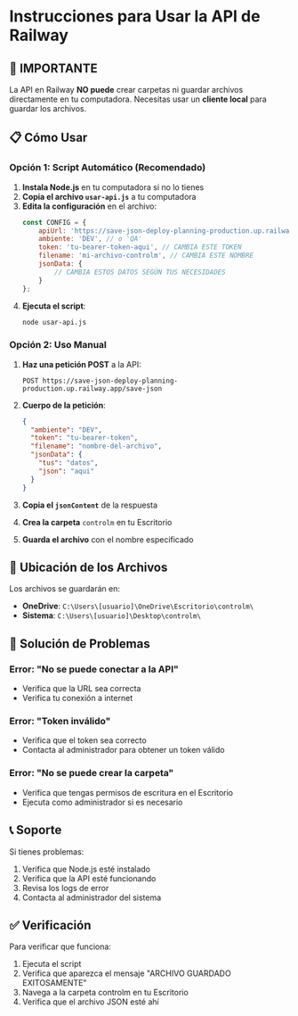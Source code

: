 # Instrucciones para Usar la API de Railway

## 🚨 IMPORTANTE
La API en Railway **NO puede** crear carpetas ni guardar archivos directamente en tu computadora. Necesitas usar un **cliente local** para guardar los archivos.

## 📋 Cómo Usar

### Opción 1: Script Automático (Recomendado)

1. **Instala Node.js** en tu computadora si no lo tienes
2. **Copia el archivo `usar-api.js`** a tu computadora
3. **Edita la configuración** en el archivo:
   ```javascript
   const CONFIG = {
       apiUrl: 'https://save-json-deploy-planning-production.up.railway.app/save-json',
       ambiente: 'DEV', // o 'QA'
       token: 'tu-bearer-token-aqui', // CAMBIA ESTE TOKEN
       filename: 'mi-archivo-controlm', // CAMBIA ESTE NOMBRE
       jsonData: {
           // CAMBIA ESTOS DATOS SEGÚN TUS NECESIDADES
       }
   };
   ```
4. **Ejecuta el script**:
   ```bash
   node usar-api.js
   ```

### Opción 2: Uso Manual

1. **Haz una petición POST** a la API:
   ```
   POST https://save-json-deploy-planning-production.up.railway.app/save-json
   ```
   
2. **Cuerpo de la petición**:
   ```json
   {
     "ambiente": "DEV",
     "token": "tu-bearer-token",
     "filename": "nombre-del-archivo",
     "jsonData": {
       "tus": "datos",
       "json": "aqui"
     }
   }
   ```

3. **Copia el `jsonContent`** de la respuesta
4. **Crea la carpeta** `controlm` en tu Escritorio
5. **Guarda el archivo** con el nombre especificado

## 📁 Ubicación de los Archivos

Los archivos se guardarán en:
- **OneDrive**: `C:\Users\[usuario]\OneDrive\Escritorio\controlm\`
- **Sistema**: `C:\Users\[usuario]\Desktop\controlm\`

## 🔧 Solución de Problemas

### Error: "No se puede conectar a la API"
- Verifica que la URL sea correcta
- Verifica tu conexión a internet

### Error: "Token inválido"
- Verifica que el token sea correcto
- Contacta al administrador para obtener un token válido

### Error: "No se puede crear la carpeta"
- Verifica que tengas permisos de escritura en el Escritorio
- Ejecuta como administrador si es necesario

## 📞 Soporte

Si tienes problemas:
1. Verifica que Node.js esté instalado
2. Verifica que la API esté funcionando
3. Revisa los logs de error
4. Contacta al administrador del sistema

## ✅ Verificación

Para verificar que funciona:
1. Ejecuta el script
2. Verifica que aparezca el mensaje "ARCHIVO GUARDADO EXITOSAMENTE"
3. Navega a la carpeta controlm en tu Escritorio
4. Verifica que el archivo JSON esté ahí
